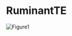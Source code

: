 # RuminantTE
![Figure1](https://github.com/user-attachments/assets/bd7d7d41-c942-489e-8382-fef2965e6f3c)

